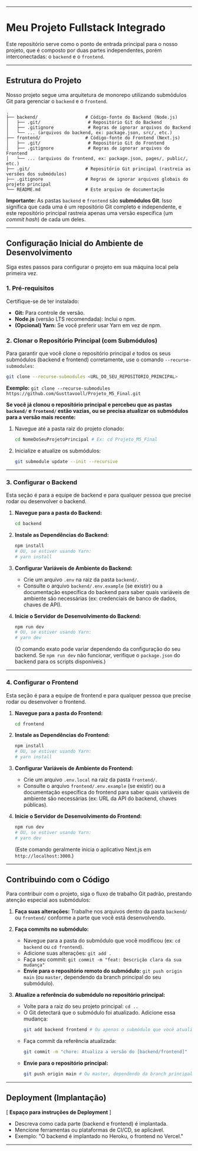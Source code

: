 



-----



#  Meu Projeto Fullstack Integrado

Este repositório serve como o ponto de entrada principal para o nosso projeto, que é composto por duas partes independentes, porém interconectadas: o `backend` e o `frontend`.

-----

## Estrutura do Projeto

Nosso projeto segue uma arquitetura de monorepo utilizando submódulos Git para gerenciar o `backend` e o `frontend`.

```
.
├── backend/                  # Código-fonte do Backend (Node.js)
│   ├── .git/                  # Repositório Git do Backend
│   ├── .gitignore             # Regras de ignorar arquivos do Backend
│   └── ... (arquivos do backend, ex: package.json, src/, etc.)
├── frontend/                 # Código-fonte do Frontend (Next.js)
│   ├── .git/                  # Repositório Git do Frontend
│   ├── .gitignore             # Regras de ignorar arquivos do Frontend
│   └── ... (arquivos do frontend, ex: package.json, pages/, public/, etc.)
├── .git/                     # Repositório Git principal (rastreia as versões dos submódulos)
├── .gitignore                # Regras de ignorar arquivos globais do projeto principal
└── README.md                 # Este arquivo de documentação
```

**Importante:** As pastas `backend` e `frontend` são **submódulos Git**. Isso significa que cada uma é um repositório Git completo e independente, e este repositório principal rastreia apenas uma versão específica (um *commit hash*) de cada um deles.

-----

## Configuração Inicial do Ambiente de Desenvolvimento

Siga estes passos para configurar o projeto em sua máquina local pela primeira vez.

### 1\. Pré-requisitos

Certifique-se de ter instalado:

  * **Git:** Para controle de versão.
  * **Node.js** (versão LTS recomendada): Inclui o npm.
  * **(Opcional) Yarn:** Se você preferir usar Yarn em vez de npm.

### 2\. Clonar o Repositório Principal (com Submódulos)

Para garantir que você clone o repositório principal *e* todos os seus submódulos (backend e frontend) corretamente, use o comando `--recurse-submodules`:

```bash
git clone --recurse-submodules <URL_DO_SEU_REPOSITORIO_PRINCIPAL>
```

**Exemplo:**
`git clone --recurse-submodules https://github.com/Gusttavooll/Projeto_M5_Final.git`

**Se você já clonou o repositório principal e percebeu que as pastas `backend/` e `frontend/` estão vazias, ou se precisa atualizar os submódulos para a versão mais recente:**

1.  Navegue até a pasta raiz do projeto clonado:
    ```bash
    cd NomeDoSeuProjetoPrincipal # Ex: cd Projeto_M5_Final
    ```
2.  Inicialize e atualize os submódulos:
    ```bash
    git submodule update --init --recursive
    ```

-----

### 3\. Configurar o Backend

Esta seção é para a equipe de backend e para qualquer pessoa que precise rodar ou desenvolver o backend.

1.  **Navegue para a pasta do Backend:**

    ```bash
    cd backend
    ```

2.  **Instale as Dependências do Backend:**

    ```bash
    npm install
    # OU, se estiver usando Yarn:
    # yarn install
    ```

3.  **Configurar Variáveis de Ambiente do Backend:**

      * Crie um arquivo `.env` na raiz da pasta `backend/`.
      * Consulte o arquivo `backend/.env.example` (se existir) ou a documentação específica do backend para saber quais variáveis de ambiente são necessárias (ex: credenciais de banco de dados, chaves de API).

4.  **Inicie o Servidor de Desenvolvimento do Backend:**

    ```bash
    npm run dev
    # OU, se estiver usando Yarn:
    # yarn dev
    ```

    (O comando exato pode variar dependendo da configuração do seu backend. Se `npm run dev` não funcionar, verifique o `package.json` do backend para os scripts disponíveis.)

-----

### 4\. Configurar o Frontend

Esta seção é para a equipe de frontend e para qualquer pessoa que precise rodar ou desenvolver o frontend.

1.  **Navegue para a pasta do Frontend:**

    ```bash
    cd frontend
    ```

2.  **Instale as Dependências do Frontend:**

    ```bash
    npm install
    # OU, se estiver usando Yarn:
    # yarn install
    ```

3.  **Configurar Variáveis de Ambiente do Frontend:**

      * Crie um arquivo `.env.local` na raiz da pasta `frontend/`.
      * Consulte o arquivo `frontend/.env.example` (se existir) ou a documentação específica do frontend para saber quais variáveis de ambiente são necessárias (ex: URL da API do backend, chaves públicas).

4.  **Inicie o Servidor de Desenvolvimento do Frontend:**

    ```bash
    npm run dev
    # OU, se estiver usando Yarn:
    # yarn dev
    ```

    (Este comando geralmente inicia o aplicativo Next.js em `http://localhost:3000`.)

-----

## Contribuindo com o Código

Para contribuir com o projeto, siga o fluxo de trabalho Git padrão, prestando atenção especial aos submódulos:

1.  **Faça suas alterações:** Trabalhe nos arquivos dentro da pasta `backend/` ou `frontend/` conforme a parte que você está desenvolvendo.

2.  **Faça commits no submódulo:**

      * Navegue para a pasta do submódulo que você modificou (ex: `cd backend` ou `cd frontend`).
      * Adicione suas alterações: `git add .`
      * Faça seu commit: `git commit -m "feat: Descrição clara da sua mudança"`
      * **Envie para o repositório remoto do submódulo:** `git push origin main` (ou `master`, dependendo da branch principal do seu submódulo).

3.  **Atualize a referência do submódulo no repositório principal:**

      * Volte para a raiz do seu projeto principal: `cd ..`
      * O Git detectará que o submódulo foi atualizado. Adicione essa mudança:
        ```bash
        git add backend frontend # Ou apenas o submódulo que você atualizou
        ```
      * Faça commit da referência atualizada:
        ```bash
        git commit -m "chore: Atualiza a versão do [backend/frontend]"
        ```
      * **Envie para o repositório principal:**
        ```bash
        git push origin main # Ou master, dependendo da branch principal do seu projeto principal
        ```

-----

## Deployment (Implantação)

[ **Espaço para instruções de Deployment** ]

  * Descreva como cada parte (backend e frontend) é implantada.
  * Mencione ferramentas ou plataformas de CI/CD, se aplicável.
  * Exemplo: "O backend é implantado no Heroku, o frontend no Vercel."

-----
